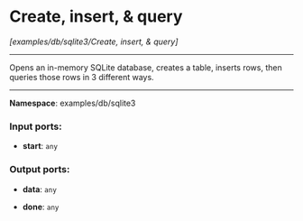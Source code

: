 # Create, insert, & query

_[examples/db/sqlite3/Create, insert, & query]_

---

Opens an in-memory SQLite database, creates a table, inserts rows, then queries those rows in 3 different ways.

---

__Namespace__: examples/db/sqlite3

### Input ports:

* __start__: ` any `

### Output ports:

* __data__: ` any `


* __done__: ` any `

